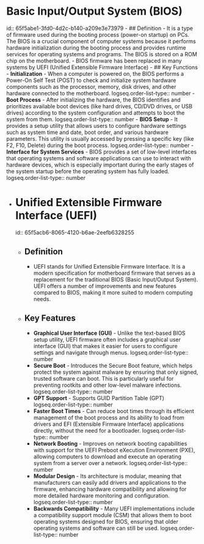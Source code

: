 # Basic Input/Output System (BIOS)
id:: 65f5abe1-3fd0-4d2c-b140-a209e3e73979
	- ## Definition
		- It is a type of firmware used during the booting process (power-on startup) on PCs. The BIOS is a crucial component of computer systems because it performs hardware initialization during the booting process and provides runtime services for operating systems and programs. The BIOS is stored on a ROM chip on the motherboard.
		- BIOS firmware has been replaced in many systems by UEFI (Unified Extensible Firmware Interface)
	- ## Key Functions
		- **Initialization** - When a computer is powered on, the BIOS performs a Power-On Self Test (POST) to check and initialize system hardware components such as the processor, memory, disk drives, and other hardware connected to the motherboard.
		  logseq.order-list-type:: number
		- **Boot Process** - After initializing the hardware, the BIOS identifies and prioritizes available boot devices (like hard drives, CD/DVD drives, or USB drives) according to the system configuration and attempts to boot the system from them.
		  logseq.order-list-type:: number
		- **BIOS Setup** - It provides a setup utility that allows users to configure hardware settings such as system time and date, boot order, and various hardware parameters. This utility is usually accessed by pressing a specific key (like F2, F10, Delete) during the boot process.
		  logseq.order-list-type:: number
		- **Interface for System Services** - BIOS provides a set of low-level interfaces that operating systems and software applications can use to interact with hardware devices, which is especially important during the early stages of the system startup before the operating system has fully loaded.
		  logseq.order-list-type:: number
- # Unified Extensible Firmware Interface (UEFI)
  id:: 65f5acb6-8065-4120-b6ae-2eefb6328255
	- ## Definition
		- UEFI stands for Unified Extensible Firmware Interface. It is a modern specification for motherboard firmware that serves as a replacement for the traditional BIOS (Basic Input/Output System). UEFI offers a number of improvements and new features compared to BIOS, making it more suited to modern computing needs.
	- ## Key Features
		- **Graphical User Interface (GUI)** - Unlike the text-based BIOS setup utility, UEFI firmware often includes a graphical user interface (GUI) that makes it easier for users to configure settings and navigate through menus.
		  logseq.order-list-type:: number
		- **Secure Boot** - Introduces the Secure Boot feature, which helps protect the system against malware by ensuring that only signed, trusted software can boot. This is particularly useful for preventing rootkits and other low-level malware infections.
		  logseq.order-list-type:: number
		- **GPT Support** - Supports GUID Partition Table (GPT)
		  logseq.order-list-type:: number
		- **Faster Boot Times** - Can reduce boot times through its efficient management of the boot process and its ability to load from drivers and EFI (Extensible Firmware Interface) applications directly, without the need for a bootloader.
		  logseq.order-list-type:: number
		- **Network Booting** - Improves on network booting capabilities with support for the UEFI Preboot eXecution Environment (PXE), allowing computers to download and execute an operating system from a server over a network.
		  logseq.order-list-type:: number
		- **Modular Design** - Its architecture is modular, meaning that manufacturers can easily add drivers and applications to the firmware, enhancing hardware compatibility and allowing for more detailed hardware monitoring and configuration.
		  logseq.order-list-type:: number
		- **Backwards Compatibility** - Many UEFI implementations include a compatibility support module (CSM) that allows them to boot operating systems designed for BIOS, ensuring that older operating systems and software can still be used.
		  logseq.order-list-type:: number
